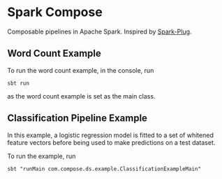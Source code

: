 # Spark Compose

Composable pipelines in Apache Spark. Inspired by [Spark-Plug](https://github.com/springnz/sparkplug).

## Word Count Example

To run the word count example, in the console, run
```
sbt run
```
as the word count example is set as the main class.

## Classification Pipeline Example

In this example, a logistic regression model is fitted to a set of whitened feature vectors before being used to make predictions on a test dataset.

To run the example, run
```
sbt "runMain com.compose.ds.example.ClassificationExampleMain"
```

